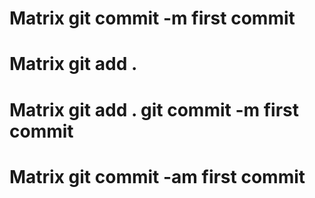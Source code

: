 # Matrix git commit -m first commit
# Matrix git add .
# Matrix git add . git commit -m first commit
# Matrix git commit -am first commit
